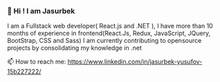 ### 👋 Hi ! I am Jasurbek 

I am a Fullstack web developer( React.js and .NET ), I have more than 10 months of experience in frontend(React.Js, Redux, JavaScript, JQuery, BootStrap, CSS and Sass) 
I am currently contributing to opensource projects by consolidating my knowledge in .net

📫 How to reach me:
https://www.linkedin.com/in/jasurbek-yusufov-15b227222/

<!--
**jasurbekyusuf/jasurbekyusuf** is a ✨ _special_ ✨ repository because its `README.md` (this file) appears on your GitHub profile.

Here are some ideas to get you started:

- 🔭 I’m currently working on ...
- 🌱 I’m currently learning ...
- 👯 I’m looking to collaborate on ...
- 🤔 I’m looking for help with ...
- 💬 Ask me about ...
- 📫 How to reach me: ...
- 😄 Pronouns: ...
- ⚡ Fun fact: ...
-->
